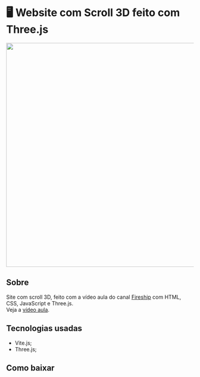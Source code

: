 # 🖥 Website com Scroll 3D feito com Three.js
<img src="github/website3dvideo.gif" width="600px">

## Sobre
Site com scroll 3D, feito com a vídeo aula do canal [Fireship](https://www.youtube.com/channel/UCsBjURrPoezykLs9EqgamOA) com HTML, CSS, JavaScript e Three.js. <br>
Veja a [vídeo aula](https://www.youtube.com/watch?v=Q7AOvWpIVHU&t=531s).

## Tecnologias usadas
- Vite.js;
- Three.js;

## Como baixar

